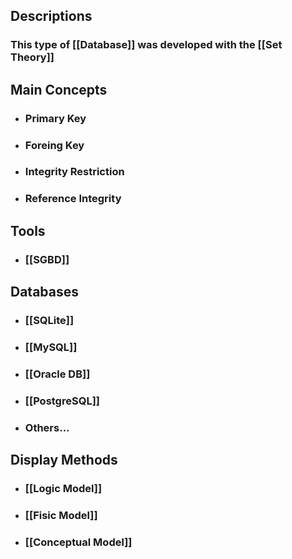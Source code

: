 ## Descriptions
### This type of [[Database]] was developed with the [[Set Theory]]

## Main Concepts
- ### Primary Key
- ### Foreing Key
- ### Integrity Restriction
- ### Reference Integrity 

## Tools
- ### [[SGBD]]

## Databases
- ### [[SQLite]]
- ### [[MySQL]]
- ### [[Oracle DB]]
- ### [[PostgreSQL]]
- ### Others...


## Display Methods

- ### [[Logic Model]]
- ### [[Fisic Model]]
- ### [[Conceptual Model]]